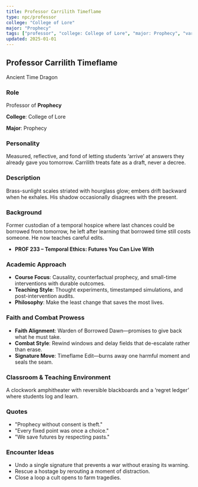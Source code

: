 ```yaml
---
title: Professor Carrilith Timeflame
type: npc/professor
college: "College of Lore"
major: "Prophecy"
tags: ["professor", "college: College of Lore", "major: Prophecy", "variant:time"]
updated: 2025-01-01
---
```


## Professor Carrilith Timeflame

Ancient Time Dragon

### Role

Professor of **Prophecy**

**College**: College of Lore

**Major**: Prophecy

### Personality

Measured, reflective, and fond of letting students ‘arrive’ at answers they already gave you tomorrow. Carrilith treats fate as a draft, never a decree.

### Description

Brass-sunlight scales striated with hourglass glow; embers drift backward when he exhales. His shadow occasionally disagrees with the present.

### Background

Former custodian of a temporal hospice where last chances could be borrowed from tomorrow, he left after learning that borrowed time still costs someone. He now teaches careful edits.

- **PROF 233 – Temporal Ethics: Futures You Can Live With**



### Academic Approach

- **Course Focus**: Causality, counterfactual prophecy, and small-time interventions with durable outcomes.
- **Teaching Style**: Thought experiments, timestamped simulations, and post-intervention audits.
- **Philosophy**: Make the least change that saves the most lives.

### Faith and Combat Prowess

- **Faith Alignment**: Warden of Borrowed Dawn—promises to give back what he must take.
- **Combat Style**: Rewind windows and delay fields that de-escalate rather than erase.
- **Signature Move**: Timeflame Edit—burns away one harmful moment and seals the seam.

### Classroom & Teaching Environment

A clockwork amphitheater with reversible blackboards and a ‘regret ledger’ where students log and learn.

### Quotes

- "Prophecy without consent is theft."
- "Every fixed point was once a choice."
- "We save futures by respecting pasts."

### Encounter Ideas

- Undo a single signature that prevents a war without erasing its warning.
- Rescue a hostage by rerouting a moment of distraction.
- Close a loop a cult opens to farm tragedies.
